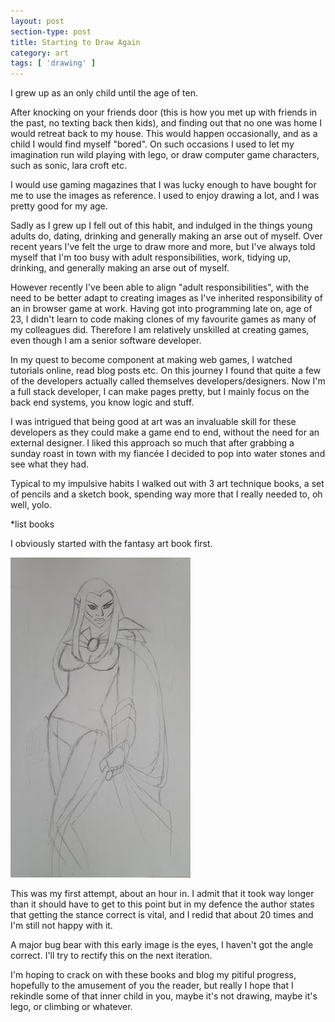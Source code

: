 ```yaml
---
layout: post
section-type: post
title: Starting to Draw Again
category: art
tags: [ 'drawing' ]
---
```


I grew up as an only child until the age of ten. 

After knocking on your friends door (this is how you met up with friends in the past, no texting back then kids), and finding out that no one was home I would retreat back to my house.
This would happen occasionally, and as a child I would find myself "bored". On such occasions I used to let my imagination run wild playing with lego, or draw computer game characters, such as sonic, lara croft etc.

I would use gaming magazines that I was lucky enough to have bought for me to use the images as reference. I used to enjoy drawing a lot, and I was pretty good for my age.

Sadly as I grew up I fell out of this habit, and indulged in the things young adults do, dating, drinking and generally making an arse out of myself. Over recent years I've felt the urge to draw more and more, but I've always told myself that I'm too busy with adult responsibilities, work, tidying up, drinking, and generally making an arse out of myself.

However recently I've been able to align "adult responsibilities", with the need to be better adapt to creating images as I've inherited responsibility of an in browser game at work. Having got into programming late on, age of 23, I didn't learn to code making clones of my favourite games as many of my colleagues did. Therefore I am relatively unskilled at creating games, even though I am a senior software developer.

In my quest to become component at making web games, I watched tutorials online, read blog posts etc. On this journey I found that quite a few of the developers actually called themselves developers/designers. Now I'm a full stack developer, I can make pages pretty, but I mainly focus on the back end systems, you know logic and stuff.

I was intrigued that being good at art was an invaluable skill for these developers as they could make a game end to end, without the need for an external designer. I liked this approach so much that after grabbing a sunday roast in town with 
my fiancée I decided to pop into water stones and see what they had.

Typical to my impulsive habits I walked out with 3 art technique books, a set of pencils and a sketch book, spending way more that I really needed to, oh well, yolo.

*list books

I obviously started with the fantasy art book first. 

<a href="/img/drawing/starting/start-draw-01.jpg" alt="stage 1 drawings">
<img src="/img/drawing/starting/start-draw-01-small.jpg" />
</a>

This was my first attempt, about an hour in. I admit that it took way longer than it should have to get to this point but in my defence the author states that getting the stance correct is vital, and I redid that about 20 times and I'm still not happy with it.

A major bug bear with this early image is the eyes, I haven't got the angle correct. I'll try to rectify this on the next iteration.

I'm hoping to crack on with these books and blog my pitiful progress, hopefully to the amusement of you the reader, but really I hope that I rekindle some of that inner child in you, maybe it's not drawing, maybe it's lego, or climbing or whatever.

